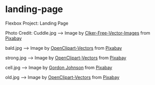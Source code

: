 # landing-page
Flexbox Project: Landing Page

Photo Credit:
Cuddle.jpg --> Image by <a href="https://pixabay.com/users/clker-free-vector-images-3736/?utm_source=link-attribution&utm_medium=referral&utm_campaign=image&utm_content=307924">Clker-Free-Vector-Images</a> from <a href="https://pixabay.com//?utm_source=link-attribution&utm_medium=referral&utm_campaign=image&utm_content=307924">Pixabay</a>

bald.jpg --> Image by <a href="https://pixabay.com/users/openclipart-vectors-30363/?utm_source=link-attribution&utm_medium=referral&utm_campaign=image&utm_content=1293162">OpenClipart-Vectors</a> from <a href="https://pixabay.com//?utm_source=link-attribution&utm_medium=referral&utm_campaign=image&utm_content=1293162">Pixabay</a>

strong.jpg --> Image by <a href="https://pixabay.com/users/openclipart-vectors-30363/?utm_source=link-attribution&utm_medium=referral&utm_campaign=image&utm_content=2026322">OpenClipart-Vectors</a> from <a href="https://pixabay.com//?utm_source=link-attribution&utm_medium=referral&utm_campaign=image&utm_content=2026322">Pixabay</a>

cell.jpg --> Image by <a href="https://pixabay.com/users/gdj-1086657/?utm_source=link-attribution&utm_medium=referral&utm_campaign=image&utm_content=4993235">Gordon Johnson</a> from <a href="https://pixabay.com//?utm_source=link-attribution&utm_medium=referral&utm_campaign=image&utm_content=4993235">Pixabay</a>

old.jpg --> Image by <a href="https://pixabay.com/users/openclipart-vectors-30363/?utm_source=link-attribution&utm_medium=referral&utm_campaign=image&utm_content=152866">OpenClipart-Vectors</a> from <a href="https://pixabay.com//?utm_source=link-attribution&utm_medium=referral&utm_campaign=image&utm_content=152866">Pixabay</a>

